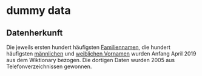 # dummy data


## Datenherkunft

Die jeweils ersten hundert häufigsten [Familiennamen](https://de.wiktionary.org/wiki/Verzeichnis:Deutsch/Namen/die_häufigsten_Nachnamen_Deutschlands), die hundert häufigsten [männlichen](https://de.wiktionary.org/wiki/Verzeichnis:Deutsch/Namen/die_häufigsten_männlichen_Vornamen_Deutschlands) und [weiblichen Vornamen](https://de.wiktionary.org/wiki/Verzeichnis:Deutsch/Namen/die_häufigsten_weiblichen_Vornamen_Deutschlands) wurden Anfang April 2019 aus dem Wiktionary bezogen. Die dortigen Daten wurden 2005 aus Telefonverzeichnissen gewonnen.

